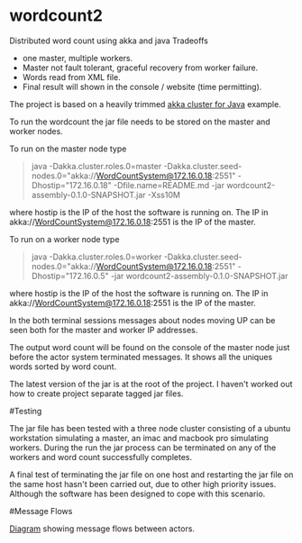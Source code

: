 # wordcount2
Distributed word count using akka and java 
Tradeoffs
  * one master, multiple workers.
  * Master not fault tolerant, graceful recovery from worker failure.
  * Words read from XML file.
  * Final result will shown in the console / website (time permitting).

The project is based on a heavily trimmed [akka cluster for Java](https://developer.lightbend.com/guides/akka-sample-cluster-java) example.


To run the wordcount the jar file needs to be stored on the master and worker nodes.


To run on the master node type
>java -Dakka.cluster.roles.0=master -Dakka.cluster.seed-nodes.0="akka://WordCountSystem@172.16.0.18:2551" -Dhostip="172.16.0.18" -Dfile.name=README.md -jar wordcount2-assembly-0.1.0-SNAPSHOT.jar -Xss10M

where hostip is the IP of the host the software is running on. The IP in akka://WordCountSystem@172.16.0.18:2551 is the IP of the master.


To run on a worker node type
>java -Dakka.cluster.roles.0=worker -Dakka.cluster.seed-nodes.0="akka://WordCountSystem@172.16.0.18:2551" -Dhostip="172.16.0.5" -jar wordcount2-assembly-0.1.0-SNAPSHOT.jar

where hostip is the IP of the host the software is running on. The IP in akka://WordCountSystem@172.16.0.18:2551 is the IP of the master.

In the both terminal sessions messages about nodes moving UP can be seen both for the master and worker IP addresses.

The output word count will be found on the console of the master node just before the actor system terminated messages. It shows all the uniques words sorted by 
word count.

The latest version of the jar is at the root of the project. I haven't worked out how to create project separate tagged jar files.


#Testing

The jar file has been tested with a three node cluster consisting of a ubuntu workstation simulating a master, an imac and macbook pro simulating workers.
During the run the jar process can be terminated on any of the workers and word count successfully completes.

A final test of terminating the jar file on one host and restarting the jar file on the same host hasn't been carried out, due to other high priority issues. Although
 the software has been designed to cope with this scenario.
 
 
 #Message Flows
 
 [Diagram](/message_flows_for_word_count.png) showing message flows between actors. 
    